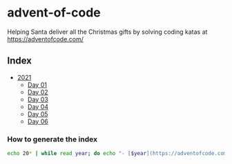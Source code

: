 # advent-of-code
Helping Santa deliver all the Christmas gifts by solving coding katas at https://adventofcode.com/

## Index

- [2021](https://adventofcode.com/2021)
  + [Day 01](./2021/day_01)
  + [Day 02](./2021/day_02)
  + [Day 03](./2021/day_03)
  + [Day 04](./2021/day_04)
  + [Day 05](./2021/day_05)
  + [Day 06](./2021/day_06)


### How to generate the index

```bash
echo 20* | while read year; do echo "- [$year](https://adventofcode.com/$year)"; for folder in $(ls $year | grep day); do day="${folder##*\_}"; echo "  + [Day $day](./$year/day_$day)"; done; done
```

